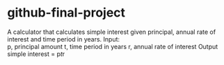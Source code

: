 # github-final-project

A calculator that calculates simple interest given principal, annual rate of interest and time period in years.
Input:<br>
   p, principal amount
   t, time period in years
   r, annual rate of interest
Output
   simple interest = p*t*r
